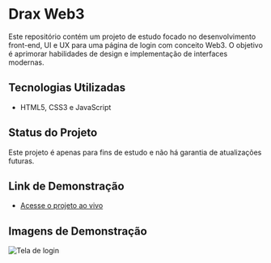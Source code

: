 # Drax Web3

Este repositório contém um projeto de estudo focado no desenvolvimento front-end, UI e UX para uma página de login com conceito Web3. O objetivo é aprimorar habilidades de design e implementação de interfaces modernas.

## Tecnologias Utilizadas

- HTML5, CSS3 e JavaScript

## Status do Projeto

Este projeto é apenas para fins de estudo e não há garantia de atualizações futuras.

## Link de Demonstração

- [Acesse o projeto ao vivo](https://alexxsouzaa.github.io/Drax-Web3.github.io/)

## Imagens de Demonstração

![Tela de login](https://github.com/user-attachments/assets/9b1dc7b5-6e37-4dfc-ab68-b480ca6057c1)
